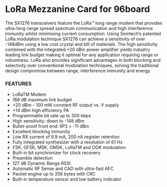 <!--
---
name: LoRa Mezzanine Card for 96board
class: board
type: Mezzanine
description: The SX1276 transceivers feature the LoRa™ long range modem that provides ultra-long range spread spectrum communication and high interference immunity whilst minimizing current consumption.
url: http://linksprite.com/wiki/index.php5?title=LoRa_Mezzanine_Card_for_96board
github:
image: 'link-sprite-lora-mezzanine.png'
pincount: 40
eeprom: no
power:
  '35':
  '37':
ground:
  '1':
  '2':
  '39':
  '40':
pin:
  '8':
    mode: spi
  '10':
    mode: spi
  '12':
    mode: spi
  '14':
    mode: spi
  '23':
    mode: gpio
  '24':
    mode: gpio
  '25':
    mode: gpio
  '26':
    mode: gpio
  '27':
    mode: gpio
  '29':
    mode: gpio
  '30':
    mode: gpio
  '32':
    mode: gpio
-->

# LoRa Mezzanine Card for 96board

The SX1276 transceivers feature the LoRa™ long range modem that provides ultra-long range spread spectrum communication and high interference immunity whilst minimising current consumption. Using Semtech’s patented LoRa modulation technique SX1276 can achieve a sensitivity of over -148dBm using a low cost crystal and bill of materials. The high sensitivity combined with the integrated +20 dBm power amplifier yields industry leading link budget making it optimal for any application requiring range or robustness. LoRa also provides significant advantages in both blocking and selectivity over conventional modulation techniques, solving the traditional design compromise between range, interference immunity and energy

### FEATURES

* LoRaTM Modem
* 168 dB maximum link budget
* +20 dBm - 100 mW constant RF output vs. V supply
* +14 dBm high efficiency PA
* Programmable bit rate up to 300 kbps
* High sensitivity: down to -148 dBm
* Bullet-proof front end: IIP3 = -11 dBm
* Excellent blocking immunity
* Low RX current of 9.9 mA, 200 nA register retention
* Fully integrated synthesizer with a resolution of 61 Hz
* FSK, GFSK, MSK, GMSK, LoRaTM and OOK modulation
* Built-in bit synchronizer for clock recovery
* Preamble detection
* 127 dB Dynamic Range RSSI
* Automatic RF Sense and CAD with ultra-fast AFC
* Packet engine up to 256 bytes with CRC
* Built-in temperature sensor and low battery indicator
